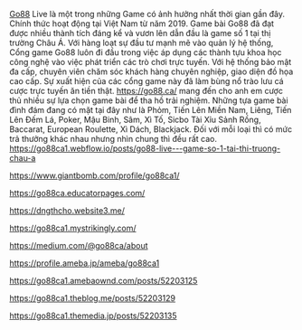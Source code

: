 [Go88](https://go88.ca/) Live là một trong những Game có ảnh hưởng nhất thời gian gần đây. Chính thức hoạt động tại Việt Nam từ năm 2019. Game bài Go88 đã đạt được nhiều thành tích đáng kể và vươn lên dẫn đầu là game số 1 tại thị trường Châu Á.
Với hàng loạt sự đầu tư mạnh mẽ vào quản lý hệ thống, Cổng game Go88 luôn đi đầu trong việc áp dụng các thành tựu khoa học công nghệ vào việc phát triển các trò chơi trực tuyến. Với hệ thống bảo mật đa cấp, chuyên viên chăm sóc khách hàng chuyên nghiệp, giao diện đồ họa cao cấp. Sự xuất hiện của các cổng game này đã làm bùng nổ trào lưu cá cược trực tuyến ăn tiền thật.
https://go88.ca/  mang đến cho anh em cược thủ nhiều sự lựa chọn game bài để tha hồ trải nghiệm. Những tựa game bài đình đám đang có mặt tại đây như là Phỏm, Tiến Lên Miền Nam, Liêng, Tiến Lên Đếm Lá, Poker, Mậu Binh, Sâm, Xì Tố, Sicbo Tài Xỉu Sảnh Rồng, Baccarat, European Roulette, Xì Dách, Blackjack. Đối với mỗi loại thì có mức trả thưởng khác nhau nhưng nhìn chung thì đều rất cao.
https://go88ca1.webflow.io/posts/go88-live---game-so-1-tai-thi-truong-chau-a

https://www.giantbomb.com/profile/go88ca1/

https://go88ca.educatorpages.com/

https://dngthcho.website3.me/

https://go88ca1.mystrikingly.com/

https://medium.com/@go88ca/about

https://profile.ameba.jp/ameba/go88ca1

https://go88ca1.amebaownd.com/posts/52203125

https://go88ca1.theblog.me/posts/52203129

https://go88ca1.themedia.jp/posts/52203135


